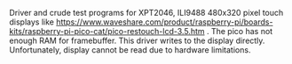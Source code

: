 Driver and crude test programs for XPT2046, ILI9488 480x320 pixel touch displays like https://www.waveshare.com/product/raspberry-pi/boards-kits/raspberry-pi-pico-cat/pico-restouch-lcd-3.5.htm . 
The pico has not enough RAM for framebuffer. This driver writes to the display directly. Unfortunately, display cannot be read due to hardware limitations.
